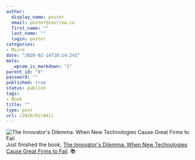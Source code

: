 ```yaml
---
author:
  display_name: poster
  email: poster@zastrow.co
  first_name: ""
  last_name: ""
  login: poster
categories:
- Micro
date: "2020-02-14T10:14:24Z"
meta:
  _wpcom_is_markdown: "1"
parent_id: "0"
password: ""
published: true
status: publish
tags:
- Book
title: ""
type: post
url: /2020/02/841/
---
```

<p><img src="{{ site.baseurl }}/assets/2020/02/34437684._SX50_.jpg" alt="The Innovator's Dilemma: When New Technologies Cause Great Firms to Fail" /> Just finished the book, <a href="https://www.goodreads.com/review/show/3185260033?utm_medium=api&amp;utm_source=rss">The Innovator's Dilemma: When New Technologies Cause Great Firms to Fail</a>. 📚</p>
